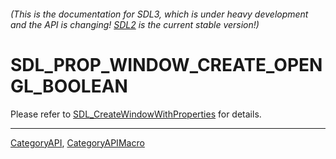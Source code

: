 ###### (This is the documentation for SDL3, which is under heavy development and the API is changing! [SDL2](https://wiki.libsdl.org/SDL2/) is the current stable version!)
# SDL_PROP_WINDOW_CREATE_OPENGL_BOOLEAN

Please refer to [SDL_CreateWindowWithProperties](SDL_CreateWindowWithProperties) for details.

----
[CategoryAPI](CategoryAPI), [CategoryAPIMacro](CategoryAPIMacro)

